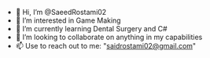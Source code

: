 - 👋 Hi, I’m @SaeedRostami02
- 👀 I’m interested in Game Making
- 🌱 I’m currently learning Dental Surgery and C#
- 💞️ I’m looking to collaborate on anything in my capabilities
- 📫 Use to reach out to me: "saidrostami02@gmail.com"

<!---
SaeedRostami02/SaeedRostami02 is a ✨ special ✨ repository because its `README.md` (this file) appears on your GitHub profile.
You can click the Preview link to take a look at your changes.
--->
